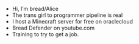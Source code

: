 - Hi, I’m bread/Alice
- The trans girl to programmer pipeline is real 
- I host a Minecraft server for free on oraclecloud
- Bread Defender on youtube.com
- Training to try to get a job.
<!---
xsehz/xsehz is a ✨ special ✨ repository because its `README.md` (this file) appears on your GitHub profile.
You can click the Preview link to take a look at your changes.
--->
